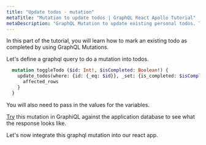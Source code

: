 ```yaml
---
title: "Update todos - mutation"
metaTitle: "Mutation to update todos | GraphQL React Apollo Tutorial"
metaDescription: "GraphQL Mutation to update existing personal todos. Try the mutation in GraphiQL, passing the Authorization token to mark a todo as completed"
---
```


In this part of the tutorial, you will learn how to mark an existing todo as completed by using GraphQL Mutations.

Let's define a graphql query to do a mutation into todos.

```graphql
  mutation toggleTodo ($id: Int!, $isCompleted: Boolean!) {
    update_todos(where: {id: {_eq: $id}}, _set: {is_completed: $isCompleted}) {
      affected_rows
    }
  }
```
You will also need to pass in the values for the variables.

[Try](https://learn.hasura.io/graphql/graphiql) this mutation in GraphiQL against the application database to see what the response looks like.

Let's now integrate this graphql mutation into our react app.
